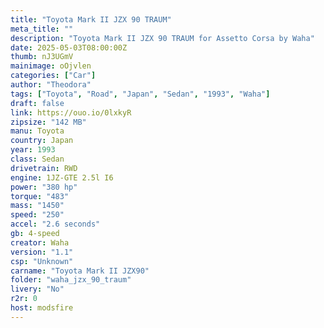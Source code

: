 ```yaml
---
title: "Toyota Mark II JZX 90 TRAUM"
meta_title: ""
description: "Toyota Mark II JZX 90 TRAUM for Assetto Corsa by Waha"
date: 2025-05-03T08:00:00Z
thumb: nJ3UGmV
mainimage: oOjvlen
categories: ["Car"]
author: "Theodora"
tags: ["Toyota", "Road", "Japan", "Sedan", "1993", "Waha"]
draft: false
link: https://ouo.io/0lxkyR
zipsize: "142 MB"
manu: Toyota
country: Japan
year: 1993
class: Sedan
drivetrain: RWD
engine: 1JZ-GTE 2.5l I6
power: "380 hp"
torque: "483"
mass: "1450"
speed: "250"
accel: "2.6 seconds"
gb: 4-speed
creator: Waha
version: "1.1"
csp: "Unknown"
carname: "Toyota Mark II JZX90"
folder: "waha_jzx_90_traum"
livery: "No"
r2r: 0
host: modsfire
---
```

